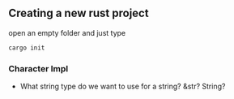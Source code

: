 ## Creating a new rust project 
open an empty folder and just type
```bash
cargo init
```

### Character Impl
- What string type do we want to use for a string? &str? String?